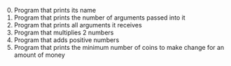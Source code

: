 0. Program that prints its name
1. Program that prints the number of arguments passed into it
2. Program that prints all arguments it receives
3. Program that multiplies 2 numbers
4. Program that adds positive numbers
100. Program that prints the minimum number of coins to make change for an amount of money
